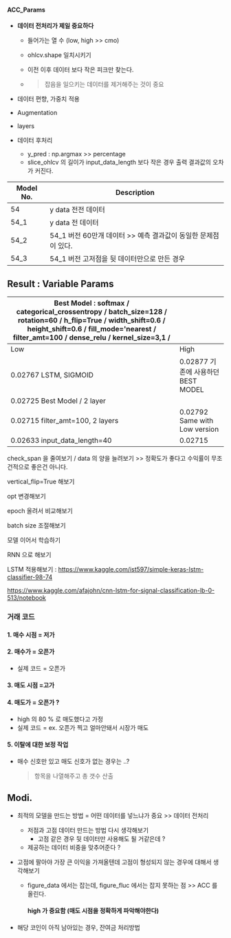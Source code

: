 #### ACC_Params

* **데이터 전처리가 제일 중요하다**
  
  * 들어가는 열 수 (low, high >> cmo)
  
  * ohlcv.shape  일치시키기
  
  * 이전 이후 데이터 보다 작은 피크만 찾는다.
  
  * > 잡음을 일으키는 데이터를 제거해주는 것이 중요
* 데이터 편향, 가중치 적용
* Augmentation
* layers
* 데이터 후처리
  
  * y_pred : np.argmax >> percentage
  * slice_ohlcv 의 길이가 input_data_length 보다 작은 경우 출력 결과값의 오차가 커진다.

| Model No. | Description                                                  |
| --------- | ------------------------------------------------------------ |
| 54        | y data 전전 데이터                                           |
| 54_1      | y data 전 데이터                                             |
| 54_2      | 54_1 버전 60만개 데이터 >> 예측 결과값이 동일한 문제점이 있다. |
| 54_3      | 54_1 버전 고저점을 뒷 데이터만으로 만든 경우                 |



## Result : Variable Params

| Best Model : softmax / categorical_crossentropy / batch_size=128 / rotation=60 / h_flip=True / width_shift=0.6 / height_shift=0.6 / fill_mode='nearest / filter_amt=100 / dense_relu / kernel_size=3,1 / |                                        |
| ------------------------------------------------------------ | -------------------------------------- |
| Low                                                          | High                                   |
| 0.02767  LSTM, SIGMOID                                       | 0.02877     기존에 사용하던 BEST MODEL |
| 0.02725   Best Model / 2 layer                               |                                        |
| 0.02715   filter_amt=100, 2 layers                           | 0.02792   Same with Low version        |
| 0.02633  input_data_length=40                                | 0.02715                                |

check_span 을 줄여보기 / data 의 양을 늘려보기 >> 정확도가 좋다고 수익률이 무조건적으로 좋은건 아니다.

vertical_flip=True 해보기

opt 변경해보기

epoch 올려서 비교해보기

batch size 조절해보기

모델 이어서 학습하기

RNN 으로 해보기

LSTM 적용해보기 : https://www.kaggle.com/ist597/simple-keras-lstm-classifier-98-74

https://www.kaggle.com/afajohn/cnn-lstm-for-signal-classification-lb-0-513/notebook



### 거래 코드

#### 1. 매수 시점 = 저가

#### 2. 매수가 = 오픈가

* 실제 코드 = 오픈가

#### 3. 매도 시점 =고가

#### 4. 매도가 = 오픈가 ?

* high 의 80 % 로 매도했다고 가정 
* 실제 코드 = ex. 오픈가 찍고 얼마안돼서 시장가 매도

#### 5. 이탈에 대한 보정 작업

* 매수 신호만 있고 매도 신호가 없는 경우는 ..?

  > 항목을 나열해주고 총 갯수 산출
  >
  > 

## Modi.

* 최적의 모델을 만드는 방법 = 어떤 데이터를 넣느냐가 중요 >> 데이터 전처리

  * 저점과 고점 데이터 만드는 방법 다시 생각해보기
    * 고점 같은 경우 뒷 데이터만 사용해도 될 거같은데 ?
  * 제공하는 데이터 비중을 맞추어준다 ?

* 고점에 팔아야 가장 큰 이익을 가져올텐데 고점이 형성되지 않는 경우에 대해서 생각해보기
  
  * figure_data 에서는 잡는데, figure_fluc 에서는 잡지 못하는 점 >> ACC 를 올린다.
  
    #### high 가 중요함 (매도 시점을 정확하게 파악해야한다)
  
* 해당 코인이 아직 남아있는 경우, 잔여금 처리방법

  